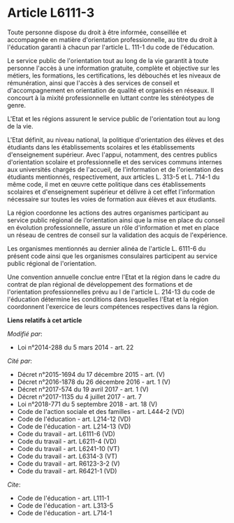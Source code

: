 # Article L6111-3

Toute personne dispose du droit à être informée, conseillée et accompagnée en matière d'orientation professionnelle, au titre
du droit à l'éducation garanti à chacun par l'article L. 111-1 du code de l'éducation. 

Le service public de l'orientation tout au long de la vie garantit à toute personne l'accès à une information gratuite,
complète et objective sur les métiers, les formations, les certifications, les débouchés et les niveaux de rémunération,
ainsi que l'accès à des services de conseil et d'accompagnement en orientation de qualité et organisés en réseaux. Il
concourt à la mixité professionnelle en luttant contre les stéréotypes de genre. 

L'Etat et les régions assurent le service public de l'orientation tout au long de la vie. 

L'Etat définit, au niveau national, la politique d'orientation des élèves et des étudiants dans les établissements scolaires
et les établissements d'enseignement supérieur. Avec l'appui, notamment, des centres publics d'orientation scolaire et
professionnelle et des services communs internes aux universités chargés de l'accueil, de l'information et de l'orientation
des étudiants mentionnés, respectivement, aux articles L. 313-5 et L. 714-1 du même code, il met en œuvre cette politique
dans ces établissements scolaires et d'enseignement supérieur et délivre à cet effet l'information nécessaire sur toutes les
voies de formation aux élèves et aux étudiants. 

La région coordonne les actions des autres organismes participant au service public régional de l'orientation ainsi que la
mise en place du conseil en évolution professionnelle, assure un rôle d'information et met en place un réseau de centres de
conseil sur la validation des acquis de l'expérience. 

Les organismes mentionnés au dernier alinéa de l'article L. 6111-6 du présent code ainsi que les organismes consulaires
participent au service public régional de l'orientation. 

Une convention annuelle conclue entre l'Etat et la région dans le cadre du contrat de plan régional de développement des
formations et de l'orientation professionnelles prévu au I de l'article L. 214-13 du code de l'éducation détermine les
conditions dans lesquelles l'Etat et la région coordonnent l'exercice de leurs compétences respectives dans la région.

**Liens relatifs à cet article**

_Modifié par_:

  - Loi n°2014-288 du 5 mars 2014 - art. 22

_Cité par_:

  - Décret n°2015-1694 du 17 décembre 2015 - art. (V)
  - Décret n°2016-1878 du 26 décembre 2016 - art. 1 (V)
  - Décret n°2017-574 du 19 avril 2017 - art. 1 (V)
  - Décret n°2017-1135 du 4 juillet 2017 - art. 7
  - Loi n°2018-771 du 5 septembre 2018 - art. 18 (V)
  - Code de l'action sociale et des familles - art. L444-2 (VD)
  - Code de l'éducation - art. L214-12 (VD)
  - Code de l'éducation - art. L214-13 (VD)
  - Code du travail - art. L6111-6 (VD)
  - Code du travail - art. L6211-4 (VD)
  - Code du travail - art. L6241-10 (VT)
  - Code du travail - art. L6314-3 (VT)
  - Code du travail - art. R6123-3-2 (V)
  - Code du travail - art. R6421-1 (VD)

_Cite_:

  - Code de l'éducation - art. L111-1
  - Code de l'éducation - art. L313-5
  - Code de l'éducation - art. L714-1
